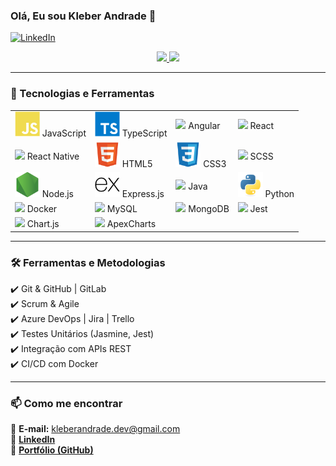 ### Olá, Eu sou Kleber Andrade 👋
[![LinkedIn](https://icongr.am/devicon/linkedin-original.svg?size=40color=currentColor)](https://www.linkedin.com/in/kleber-andrade)

<div align="center">
  <a href="https://github.com/kleber-a">
    <img height="160em" src="https://github-readme-stats.vercel.app/api?username=kleber-a&show_icons=true&theme=dark&include_all_commits=true&count_private=true"/>
    <img height="160em" src="https://github-readme-stats.vercel.app/api/top-langs/?username=kleber-a&layout=compact&langs_count=7&theme=dark"/>
  </a>
</div>

---

### 🚀 Tecnologias e Ferramentas  

<div align="center">
  <table>
    <tr>
      <td><img height="40" src="https://raw.githubusercontent.com/devicons/devicon/master/icons/javascript/javascript-plain.svg"> JavaScript</td>
      <td><img height="40" src="https://raw.githubusercontent.com/devicons/devicon/master/icons/typescript/typescript-original.svg"> TypeScript</td>
      <td><img height="40" src="https://cdn.jsdelivr.net/gh/devicons/devicon/icons/angularjs/angularjs-original.svg"> Angular</td>
      <td><img height="40" src="https://cdn.jsdelivr.net/gh/devicons/devicon/icons/react/react-original-wordmark.svg"> React</td>
    </tr>
    <tr>
      <td><img height="40" src="https://cdn.jsdelivr.net/gh/devicons/devicon/icons/react/react-original.svg"> React Native</td>
      <td><img height="40" src="https://raw.githubusercontent.com/devicons/devicon/master/icons/html5/html5-original.svg"> HTML5</td>
      <td><img height="40" src="https://raw.githubusercontent.com/devicons/devicon/master/icons/css3/css3-original.svg"> CSS3</td>
      <td><img height="40" src="https://cdn.jsdelivr.net/gh/devicons/devicon/icons/sass/sass-original.svg"> SCSS</td>
    </tr>
    <tr>
      <td><img height="40" src="https://raw.githubusercontent.com/devicons/devicon/master/icons/nodejs/nodejs-original.svg"> Node.js</td>
      <td><img height="40" src="https://raw.githubusercontent.com/devicons/devicon/master/icons/express/express-original.svg"> Express.js</td>
      <td><img height="40" src="https://cdn.jsdelivr.net/gh/devicons/devicon/icons/java/java-original-wordmark.svg"> Java</td>
      <td><img height="40" src="https://raw.githubusercontent.com/devicons/devicon/master/icons/python/python-original.svg"> Python</td>
    </tr>
    <tr>
      <td><img height="40" src="https://cdn.jsdelivr.net/gh/devicons/devicon/icons/docker/docker-original-wordmark.svg"> Docker</td>
      <td><img height="40" src="https://cdn.jsdelivr.net/gh/devicons/devicon/icons/mysql/mysql-original-wordmark.svg"> MySQL</td>
      <td><img height="40" src="https://cdn.jsdelivr.net/gh/devicons/devicon/icons/mongodb/mongodb-original-wordmark.svg"> MongoDB</td>
      <td><img height="40" src="https://cdn.jsdelivr.net/gh/devicons/devicon/icons/jest/jest-plain.svg"> Jest</td>
    </tr>
    <tr>
      <td><img height="40" src="https://cdn.jsdelivr.net/gh/devicons/devicon/icons/chartjs/chartjs-original.svg"> Chart.js</td>
      <td><img height="40" src="https://avatars.githubusercontent.com/u/51858080?s=200&v=4"> ApexCharts</td>
    </tr>
  </table>
</div>

---

### 🛠️ Ferramentas e Metodologias  

✔️ Git & GitHub | GitLab  
✔️ Scrum & Agile  
✔️ Azure DevOps | Jira | Trello  
✔️ Testes Unitários (Jasmine, Jest)  
✔️ Integração com APIs REST  
✔️ CI/CD com Docker  

---

### 📫 Como me encontrar  
📧 **E-mail:** kleberandrade.dev@gmail.com  
💼 **[LinkedIn](https://www.linkedin.com/in/kleber-andrade/)**  
📂 **[Portfólio (GitHub)](https://github.com/kleber-a)**
